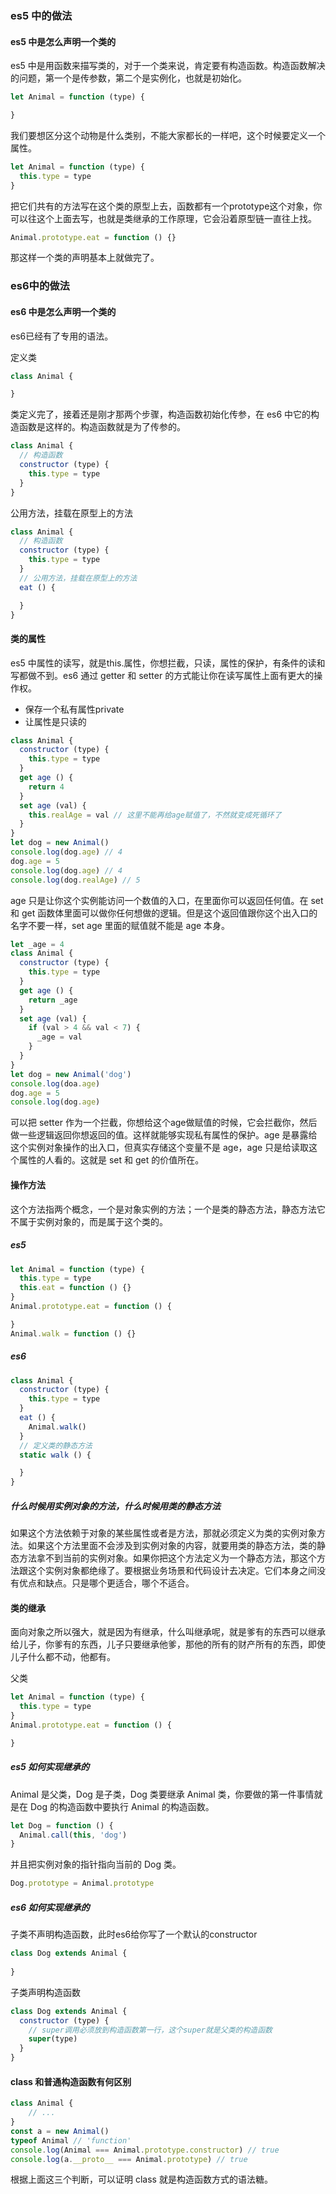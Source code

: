 ### es5 中的做法

#### es5 中是怎么声明一个类的

es5 中是用函数来描写类的，对于一个类来说，肯定要有构造函数。构造函数解决的问题，第一个是传参数，第二个是实例化，也就是初始化。

```js
let Animal = function (type) {

}
```

我们要想区分这个动物是什么类别，不能大家都长的一样吧，这个时候要定义一个属性。

```js
let Animal = function (type) {
  this.type = type
}
```

把它们共有的方法写在这个类的原型上去，函数都有一个prototype这个对象，你可以往这个上面去写，也就是类继承的工作原理，它会沿着原型链一直往上找。

```js
Animal.prototype.eat = function () {}
```

那这样一个类的声明基本上就做完了。

### es6中的做法

#### es6 中是怎么声明一个类的

es6已经有了专用的语法。

定义类

```js
class Animal {

}
```

类定义完了，接着还是刚才那两个步骤，构造函数初始化传参，在 es6 中它的构造函数是这样的。构造函数就是为了传参的。

```js
class Animal {
  // 构造函数
  constructor (type) { 
    this.type = type
  }
}
```

公用方法，挂载在原型上的方法

```js
class Animal {
  // 构造函数
  constructor (type) { 
    this.type = type
  }
  // 公用方法，挂载在原型上的方法
  eat () { 

  }
}
```

#### 类的属性

es5 中属性的读写，就是this.属性，你想拦截，只读，属性的保护，有条件的读和写都做不到。es6 通过 getter 和 setter 的方式能让你在读写属性上面有更大的操作权。

* 保存一个私有属性private
* 让属性是只读的

```js
class Animal {
  constructor (type) { 
    this.type = type
  }
  get age () {
    return 4
  }
  set age (val) {
    this.realAge = val // 这里不能再给age赋值了，不然就变成死循环了
  }
}
let dog = new Animal()
console.log(dog.age) // 4
dog.age = 5
console.log(dog.age) // 4
console.log(dog.realAge) // 5
```

age 只是让你这个实例能访问一个数值的入口，在里面你可以返回任何值。在 set 和 get 函数体里面可以做你任何想做的逻辑。但是这个返回值跟你这个出入口的名字不要一样，set age 里面的赋值就不能是 age 本身。

```js
let _age = 4
class Animal {
  constructor (type) { 
    this.type = type
  }
  get age () {
    return _age
  }
  set age (val) {
    if (val > 4 && val < 7) {
      _age = val
    }
  }
}
let dog = new Animal('dog')
console.log(doa.age)
dog.age = 5
console.log(dog.age)
```

可以把 setter 作为一个拦截，你想给这个age做赋值的时候，它会拦截你，然后做一些逻辑返回你想返回的值。这样就能够实现私有属性的保护。age 是暴露给这个实例对象操作的出入口，但真实存储这个变量不是 age，age 只是给读取这个属性的人看的。这就是 set 和 get 的价值所在。

#### 操作方法

这个方法指两个概念，一个是对象实例的方法；一个是类的静态方法，静态方法它不属于实例对象的，而是属于这个类的。

##### es5

```js
let Animal = function (type) {
  this.type = type
  this.eat = function () {}
}
Animal.prototype.eat = function () {

}
Animal.walk = function () {}
```

##### es6

```js
class Animal {
  constructor (type) { 
    this.type = type
  }
  eat () { 
    Animal.walk()
  }
  // 定义类的静态方法
  static walk () {

  }
}
```

##### 什么时候用实例对象的方法，什么时候用类的静态方法

如果这个方法依赖于对象的某些属性或者是方法，那就必须定义为类的实例对象方法。如果这个方法里面不会涉及到实例对象的内容，就要用类的静态方法，类的静态方法拿不到当前的实例对象。如果你把这个方法定义为一个静态方法，那这个方法跟这个实例对象都绝缘了。要根据业务场景和代码设计去决定。它们本身之间没有优点和缺点。只是哪个更适合，哪个不适合。

#### 类的继承

面向对象之所以强大，就是因为有继承，什么叫继承呢，就是爹有的东西可以继承给儿子，你爹有的东西，儿子只要继承他爹，那他的所有的财产所有的东西，即使儿子什么都不动，他都有。

父类

```js
let Animal = function (type) {
  this.type = type
}
Animal.prototype.eat = function () {

}
```

##### es5 如何实现继承的

Animal 是父类，Dog 是子类，Dog 类要继承 Animal 类，你要做的第一件事情就是在 Dog 的构造函数中要执行 Animal 的构造函数。

```js
let Dog = function () {
  Animal.call(this, 'dog')
}
```

并且把实例对象的指针指向当前的 Dog 类。

```js
Dog.prototype = Animal.prototype
```

##### es6 如何实现继承的

子类不声明构造函数，此时es6给你写了一个默认的constructor

```js
class Dog extends Animal {
        
}
```

子类声明构造函数

```js
class Dog extends Animal {
  constructor (type) {
    // super调用必须放到构造函数第一行，这个super就是父类的构造函数
    super(type)
  }
}
```

#### class 和普通构造函数有何区别

```js
class Animal {
	// ...
}
const a = new Animal()
typeof Animal // 'function'
console.log(Animal === Animal.prototype.constructor) // true
console.log(a.__proto__ === Animal.prototype) // true
```

根据上面这三个判断，可以证明 class 就是构造函数方式的语法糖。